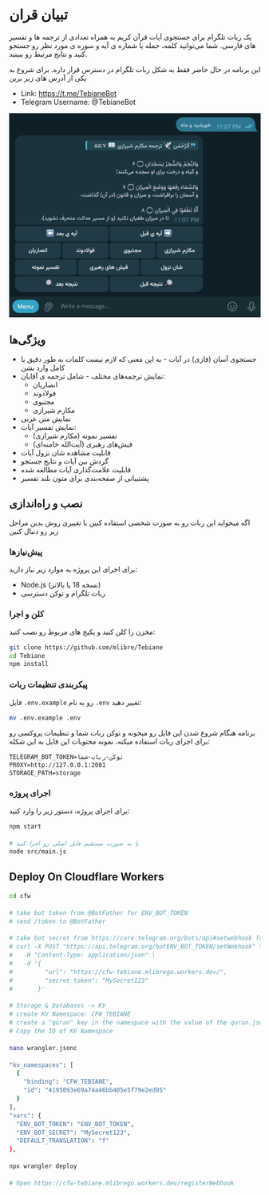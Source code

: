 # تبیان قران

یک ربات تلگرام برای جستجوی آیات قرآن کریم به همراه تعدادی از ترجمه ها و تفسیر های فارسی. شما می‌توانید کلمه، جمله یا شماره ی آیه و سوره ی مورد نظر رو جستجو کنید و نتایج مرتبط رو ببینید.

این برنامه در حال حاضر فقط به شکل ربات تلگرام در دسترس قرار داره. برای شروع به یکی از آدرس های زیر برین

* Link: <https://t.me/TebianeBot>
* Telegram Username: @TebianeBot

![Tebiane](./image.png)

## ویژگی‌ها

* جستجوی آسان (فازی) در آیات - به این معنی که لازم نیست کلمات به طور دقیق یا کامل وارد بشن
* نمایش ترجمه‌های مختلف - شامل ترجمه ی آقایان:
  * انصاریان
  * فولادوند
  * مجتبوی
  * مکارم شیرازی
* نمایش متن عربی
* نمایش تفسیر آیات:
  * تفسیر نمونه (مکارم شیرازی)
  * فیش‌های رهبری (آیت‌الله خامنه‌ای)
* قابلیت مشاهده شان نزول آیات
* گردش بین آیات و نتایج جستجو
* قابلیت علامت‌گذاری آیات مطالعه شده
* پشتیبانی از صفحه‌بندی برای متون بلند تفسیر

## نصب و راه‌اندازی

اگه میخواید این ربات رو به صورت شخصی استفاده کنین یا تغییری روش بدین مراحل زیر رو دنبال کنین

### پیش‌نیازها

برای اجرای این پروژه به موارد زیر نیاز دارید:

* Node.js (نسخه 18 یا بالاتر)
* ربات تلگرام و توکن دسترسی

### کلن و اجرا

مخزن را کلن کنید و پکیج های مربوط رو نصب کنید:

```bash
git clone https://github.com/mlibre/Tebiane
cd Tebiane
npm install
```

### پیکربندی تنظیمات ربات

فایل `.env.example` رو به نام `.env` تغییر دهید:

```bash
mv .env.example .env
```

برنامه هنگام شروع شدن این فایل رو میخونه و توکن ربات شما و تنظیمات پروکسی رو برای اجرای ربات استفاده میکنه. نمونه محتویات این فایل به این شکله:

```env
TELEGRAM_BOT_TOKEN=توکن-ربات-شما
PROXY=http://127.0.0.1:2081
STORAGE_PATH=storage
```

### اجرای پروژه

برای اجرای پروژه، دستور زیر را وارد کنید:

```bash
npm start

# یا به صورت مستقیم فایل اصلی رو اجرا کنید
node src/main.js
```

## Deploy On Cloudflare Workers

```bash
cd cfw

# take bot token from @BotFather for ENV_BOT_TOKEN
# send /token to @BotFather

# take bot secret from https://core.telegram.org/bots/api#setwebhook for ENV_BOT_SECRET
# curl -X POST "https://api.telegram.org/botENV_BOT_TOKEN/setWebhook" \
#   -H "Content-Type: application/json" \
#   -d '{
#         "url": "https://cfw-tebiane.mlibrego.workers.dev/",
#         "secret_token": "MySecret123"
#       }'

# Storage & Databases -> KV
# create KV Namespace: CFW_TEBIANE
# create a "quran" key in the namespace with the value of the quran.json content
# Copy the ID of KV Namespace

nano wrangler.jsonc

"kv_namespaces": [
  {
    "binding": "CFW_TEBIANE",
    "id": "4195093e69a74a46bb405e5f79e2ed95"
  }
],
"vars": {
  "ENV_BOT_TOKEN": "ENV_BOT_TOKEN",
  "ENV_BOT_SECRET": "MySecret123",
  "DEFAULT_TRANSLATION": "f"
},

npx wrangler deploy

# Open https://cfw-tebiane.mlibrego.workers.dev/registerWebhook
```
